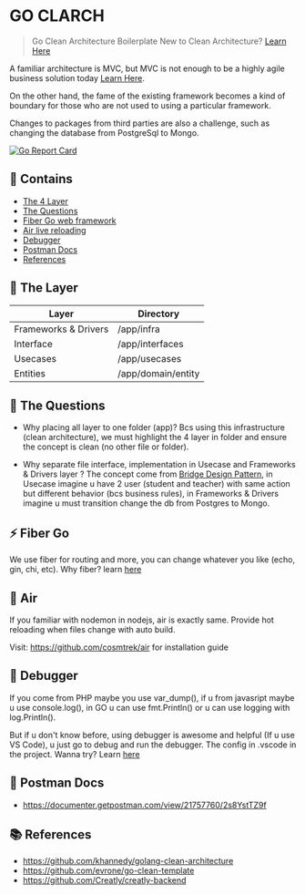 # GO CLARCH

> Go Clean Architecture Boilerplate
> New to Clean Architecture? [Learn Here](https://blog.cleancoder.com/uncle-bob/2012/08/13/the-clean-architecture.html)

A familiar architecture is MVC, but MVC is not enough to be a highly agile business solution today [Learn Here](https://khalilstemmler.com/articles/enterprise-typescript-nodejs/when-crud-mvc-isnt-enough/).

On the other hand, the fame of the existing framework becomes a kind of boundary for those who are not used to using a particular framework.

Changes to packages from third parties are also a challenge, such as changing the database from PostgreSql to Mongo.

[![Go Report Card](https://goreportcard.com/badge/github.com/ubaidillahhf/go-clarch)](https://goreportcard.com/report/github.com/ubaidillahhf/go-clarch)

## 📖 Contains

- [The 4 Layer](#-the-layer)
- [The Questions](#-the-questions)
- [Fiber Go web framework](#-fiber-go)
- [Air live reloading](#-air)
- [Debugger](#-debugger)
- [Postman Docs](#-postman-docs)
- [References](#-references)

## 🍰 The Layer

| Layer                | Directory          |
| -------------------- | ------------------ |
| Frameworks & Drivers | /app/infra         |
| Interface            | /app/interfaces    |
| Usecases             | /app/usecases      |
| Entities             | /app/domain/entity |

## 🧐 The Questions

- Why placing all layer to one folder (app)?
  Bcs using this infrastructure (clean architecture), we must highlight the 4 layer in folder and ensure the concept is clean (no other file or folder).

- Why separate file interface, implementation in Usecase and Frameworks & Drivers layer ?
  The concept come from [Bridge Design Pattern](https://refactoring.guru/design-patterns/bridge/go/example), in Usecase imagine u have 2 user (student and teacher) with same action but different behavior (bcs business rules), in Frameworks & Drivers imagine u must transition change the db from Postgres to Mongo.

## ⚡ Fiber Go

We use fiber for routing and more, you can change whatever you like (echo, gin, chi, etc).
Why fiber? learn [here](https://gofiber.io/)

## 🌊 Air

If you familiar with nodemon in nodejs, air is exactly same. Provide hot reloading when files change with auto build.

Visit: https://github.com/cosmtrek/air for installation guide

## 🧪 Debugger

If you come from PHP maybe you use var_dump(), if u from javasript maybe u use console.log(), in GO u can use fmt.Println() or u can use logging with log.Println().

But if u don't know before, using debugger is awesome and helpful (If u use VS Code), u just go to debug and run the debugger. The config in .vscode in the project. Wanna try? Learn [here](https://medium.com/@slamflipstrom/debugging-with-visual-studio-code-857904a8a590)

## 🔖 Postman Docs

- https://documenter.getpostman.com/view/21757760/2s8YstTZ9f

## 📚 References

- https://github.com/khannedy/golang-clean-architecture
- https://github.com/evrone/go-clean-template
- https://github.com/Creatly/creatly-backend
